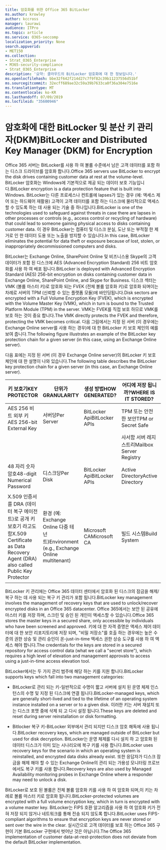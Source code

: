 ```yaml
---
title: 암호화를 위한 Office 365 BitLocker
ms.author: krowley
author: kccross
manager: laurawi
audience: ITPro
ms.topic: article
ms.service: O365-seccomp
localization_priority: None
search.appverid:
- MET150
ms.collection:
- Strat_O365_Enterprise
- M365-security-compliance
- Strat_O365_Enterprise
description: '요약: 클라우드의 BitLocker 암호화에 대 한 정보입니다.'
ms.openlocfilehash: bbe32f642f214d27c7f9f82c39b11237556d51bf
ms.sourcegitcommit: 32ecff689ae32c59a39b7633ca0f36a304e7516e
ms.translationtype: MT
ms.contentlocale: ko-KR
ms.lasthandoff: 07/09/2019
ms.locfileid: "35600946"
---
```

# <a name="bitlocker-and-distributed-key-manager-dkm-for-encryption"></a><span data-ttu-id="ba6f5-103">암호화에 대한 BitLocker 및 분산 키 관리자(DKM)</span><span class="sxs-lookup"><span data-stu-id="ba6f5-103">BitLocker and Distributed Key Manager (DKM) for Encryption</span></span>

<span data-ttu-id="ba6f5-104">Office 365 서버는 BitLocker를 사용 하 여 볼륨 수준에서 남은 고객 데이터를 포함 하는 디스크 드라이브를 암호화 합니다.</span><span class="sxs-lookup"><span data-stu-id="ba6f5-104">Office 365 servers use BitLocker to encrypt the disk drives containing customer data at rest at the volume-level.</span></span> <span data-ttu-id="ba6f5-105">BitLocker 암호화는 Windows에 기본적으로 제공 되는 데이터 보호 기능입니다.</span><span class="sxs-lookup"><span data-stu-id="ba6f5-105">BitLocker encryption is a data protection feature that is built into Windows.</span></span> <span data-ttu-id="ba6f5-106">BitLocker는 다른 프로세스나 컨트롤에 lapses가 있는 경우 (예: 액세스 제어 또는 하드웨어 재활용) 고객이 고객 데이터를 포함 하는 디스크에 물리적으로 액세스할 수 있도록 하는 데 사용 되는 기술 중 하나입니다.</span><span class="sxs-lookup"><span data-stu-id="ba6f5-106">BitLocker is one of the technologies used to safeguard against threats in case there are lapses in other processes or controls (e.g., access control or recycling of hardware) that could lead to someone gaining physical access to disks containing customer data.</span></span> <span data-ttu-id="ba6f5-107">이 경우 BitLocker는 컴퓨터 및 디스크 분실, 도난 또는 부적절 한 제거로 인 한 데이터 도용 또는 노출을 방지할 수 있습니다.</span><span class="sxs-lookup"><span data-stu-id="ba6f5-107">In this case, BitLocker eliminates the potential for data theft or exposure because of lost, stolen, or inappropriately decommissioned computers and disks.</span></span>

<span data-ttu-id="ba6f5-108">BitLocker는 Exchange Online, SharePoint Online 및 비즈니스용 Skype의 고객 데이터가 포함 된 디스크에 AES (Advanced Encryption Standard) 256 비트 암호화를 사용 하 여 배포 됩니다.</span><span class="sxs-lookup"><span data-stu-id="ba6f5-108">BitLocker is deployed with Advanced Encryption Standard (AES) 256-bit encryption on disks containing customer data in Exchange Online, SharePoint Online, and Skype for Business.</span></span> <span data-ttu-id="ba6f5-109">디스크 섹터는 VMK (볼륨 마스터 키)로 암호화 되는 FVEK (전체 볼륨 암호화 키)로 암호화 되며이는 차례로 서버의 TPM (신뢰할 수 있는 플랫폼 모듈)에 바인딩됩니다.</span><span class="sxs-lookup"><span data-stu-id="ba6f5-109">Disk sectors are encrypted with a Full Volume Encryption Key (FVEK), which is encrypted with the Volume Master Key (VMK), which in turn is bound to the Trusted Platform Module (TPM) in the server.</span></span> <span data-ttu-id="ba6f5-110">VMK는 FVEK를 직접 보호 하므로 VMK를 보호 하는 것이 중요 합니다.</span><span class="sxs-lookup"><span data-stu-id="ba6f5-110">The VMK directly protects the FVEK and therefore, protecting the VMK becomes critical.</span></span> <span data-ttu-id="ba6f5-111">다음 그림에서는 지정 된 서버 (이 경우에는 Exchange Online server를 사용 하는 경우)에 대 한 BitLocker 키 보호 체인의 예를 보여 줍니다.</span><span class="sxs-lookup"><span data-stu-id="ba6f5-111">The following figure illustrates an example of the BitLocker key protection chain for a given server (in this case, using an Exchange Online server).</span></span>

<span data-ttu-id="ba6f5-112">다음 표에는 지정 된 서버 (이 경우 Exchange Online server)의 BitLocker 키 보호 체인에 대 한 설명이 나와 있습니다.</span><span class="sxs-lookup"><span data-stu-id="ba6f5-112">The following table describes the BitLocker key protection chain for a given server (in this case, an Exchange Online server).</span></span>

| <span data-ttu-id="ba6f5-113">키 보호기</span><span class="sxs-lookup"><span data-stu-id="ba6f5-113">KEY PROTECTOR</span></span> | <span data-ttu-id="ba6f5-114">단위가</span><span class="sxs-lookup"><span data-stu-id="ba6f5-114">GRANULARITY</span></span> | <span data-ttu-id="ba6f5-115">생성 방법</span><span class="sxs-lookup"><span data-stu-id="ba6f5-115">HOW GENERATED?</span></span> | <span data-ttu-id="ba6f5-116">어디에 저장 됩니까?</span><span class="sxs-lookup"><span data-stu-id="ba6f5-116">WHERE IS IT STORED?</span></span> | <span data-ttu-id="ba6f5-117">보호용</span><span class="sxs-lookup"><span data-stu-id="ba6f5-117">PROTECTION</span></span> |
|--------------------------------------------------------------------------------|-------------------------------------------------|----------------|-------------------------|--------------------------------------------------------------------------------------------------|
| <span data-ttu-id="ba6f5-118">AES 256 비트 외부 키</span><span class="sxs-lookup"><span data-stu-id="ba6f5-118">AES 256-bit External Key</span></span> | <span data-ttu-id="ba6f5-119">서버당</span><span class="sxs-lookup"><span data-stu-id="ba6f5-119">Per Server</span></span> | <span data-ttu-id="ba6f5-120">BitLocker Api</span><span class="sxs-lookup"><span data-stu-id="ba6f5-120">BitLocker APIs</span></span> | <span data-ttu-id="ba6f5-121">TPM 또는 안전한 보안</span><span class="sxs-lookup"><span data-stu-id="ba6f5-121">TPM or Secret Safe</span></span> | <span data-ttu-id="ba6f5-122">Lockbox/Access Control</span><span class="sxs-lookup"><span data-stu-id="ba6f5-122">Lockbox / Access Control</span></span> |
|  |  |  | <span data-ttu-id="ba6f5-123">사서함 서버 레지스트리</span><span class="sxs-lookup"><span data-stu-id="ba6f5-123">Mailbox Server Registry</span></span> | <span data-ttu-id="ba6f5-124">TPM 암호화</span><span class="sxs-lookup"><span data-stu-id="ba6f5-124">TPM encrypted</span></span> |
| <span data-ttu-id="ba6f5-125">48 자리 숫자 암호</span><span class="sxs-lookup"><span data-stu-id="ba6f5-125">48-digit Numerical Password</span></span> | <span data-ttu-id="ba6f5-126">디스크당</span><span class="sxs-lookup"><span data-stu-id="ba6f5-126">Per Disk</span></span> | <span data-ttu-id="ba6f5-127">BitLocker Api</span><span class="sxs-lookup"><span data-stu-id="ba6f5-127">BitLocker APIs</span></span> | <span data-ttu-id="ba6f5-128">Active Directory</span><span class="sxs-lookup"><span data-stu-id="ba6f5-128">Active Directory</span></span> | <span data-ttu-id="ba6f5-129">Lockbox/Access Control</span><span class="sxs-lookup"><span data-stu-id="ba6f5-129">Lockbox / Access Control</span></span> |
| <span data-ttu-id="ba6f5-130">X.509 인증서를 DRA (데이터 복구 에이전트)로 공개 키 보호기 라고도 함</span><span class="sxs-lookup"><span data-stu-id="ba6f5-130">X.509 Certificate as Data Recovery Agent (DRA) also called Public Key Protector</span></span> | <span data-ttu-id="ba6f5-131">환경 (예: Exchange Online 다중 테 넌 트)</span><span class="sxs-lookup"><span data-stu-id="ba6f5-131">Environment (e.g., Exchange Online multitenant)</span></span> | <span data-ttu-id="ba6f5-132">Microsoft CA</span><span class="sxs-lookup"><span data-stu-id="ba6f5-132">Microsoft CA</span></span> | <span data-ttu-id="ba6f5-133">빌드 시스템</span><span class="sxs-lookup"><span data-stu-id="ba6f5-133">Build System</span></span> | <span data-ttu-id="ba6f5-134">한 명의 사용자에 게 개인 키에 대 한 전체 암호가 없습니다.</span><span class="sxs-lookup"><span data-stu-id="ba6f5-134">No one user has the full password to the private key.</span></span> <span data-ttu-id="ba6f5-135">암호가 물리적으로 보호 되어 있습니다.</span><span class="sxs-lookup"><span data-stu-id="ba6f5-135">The password is under physical protection.</span></span> |


<span data-ttu-id="ba6f5-136">BitLocker 키 관리에는 Office 365 데이터 센터에서 암호화 된 디스크의 잠금을 해제/복구 하는 데 사용 되는 복구 키 관리가 포함 됩니다.</span><span class="sxs-lookup"><span data-stu-id="ba6f5-136">BitLocker key management involves the management of recovery keys that are used to unlock/recover encrypted disks in an Office 365 datacenter.</span></span> <span data-ttu-id="ba6f5-137">Office 365에서는 보안 된 공유에 마스터 키를 저장 하며, 스크린 및 승인 된 개인이 액세스할 수 있습니다.</span><span class="sxs-lookup"><span data-stu-id="ba6f5-137">Office 365 stores the master keys in a secured share, only accessible by individuals who have been screened and approved.</span></span> <span data-ttu-id="ba6f5-138">키에 대 한 자격 증명은 액세스 제어 데이터에 대 한 보안 리포지토리에 저장 되며, "비밀 저장소"를 호출 하는 경우에는 높은 수준의 권한 상승 및 관리 승인이 온-just-in-time 액세스 권한 상승 도구를 사용 하 여 액세스 해야 합니다.</span><span class="sxs-lookup"><span data-stu-id="ba6f5-138">The credentials for the keys are stored in a secured repository for access control data (what we call a "secret store"), which requires a high level of elevation and management approvals to access using a just-in-time access elevation tool.</span></span>

<span data-ttu-id="ba6f5-139">BitLocker에서는 두 가지 관리 범주에 해당 하는 키를 지원 합니다.</span><span class="sxs-lookup"><span data-stu-id="ba6f5-139">BitLocker supports keys which fall into two management categories:</span></span>

- <span data-ttu-id="ba6f5-140">BitLocker로 관리 되는 키-일반적으로 수명이 짧고 서버에 설치 된 운영 체제 인스턴스의 수명 및 지정 된 디스크에 연결 됩니다.</span><span class="sxs-lookup"><span data-stu-id="ba6f5-140">BitLocker-managed keys, which are generally short-lived and tied to the lifetime of an operating system instance installed on a server or to a given disk.</span></span> <span data-ttu-id="ba6f5-141">이러한 키는 서버 재설치 또는 디스크 포맷 중에 삭제 되 고 다시 설정 됩니다.</span><span class="sxs-lookup"><span data-stu-id="ba6f5-141">These keys are deleted and reset during server reinstallation or disk formatting.</span></span>

- <span data-ttu-id="ba6f5-142">Bitlocker 복구 키-BitLocker 외부에서 관리 되지만 디스크 암호 해독에 사용 됩니다.</span><span class="sxs-lookup"><span data-stu-id="ba6f5-142">BitLocker recovery keys, which are managed outside of BitLocker but used for disk decryption.</span></span> <span data-ttu-id="ba6f5-143">BitLocker는 운영 체제를 다시 설치 하 고 암호화 된 데이터 디스크가 이미 있는 시나리오에 복구 키를 사용 합니다.</span><span class="sxs-lookup"><span data-stu-id="ba6f5-143">BitLocker uses recovery keys for the scenario in which an operating system is reinstalled, and encrypted data disks already exist.</span></span> <span data-ttu-id="ba6f5-144">또한 응답자가 디스크 잠금을 해제 해야 할 수 있는 Exchange Online의 관리 되는 가용성 모니터링 프로브 에서도 복구 키를 사용 합니다.</span><span class="sxs-lookup"><span data-stu-id="ba6f5-144">Recovery keys are also used by Managed Availability monitoring probes in Exchange Online where a responder may need to unlock a disk.</span></span>

<span data-ttu-id="ba6f5-145">BitLocker로 보호 된 볼륨은 전체 볼륨 암호화 키를 사용 하 여 암호화 되며,이 키는 차례로 볼륨 마스터 키로 암호화 됩니다.</span><span class="sxs-lookup"><span data-stu-id="ba6f5-145">BitLocker-protected volumes are encrypted with a full volume encryption key, which in turn is encrypted with a volume master key.</span></span> <span data-ttu-id="ba6f5-146">BitLocker는 FIPS 호환 알고리즘을 사용 하 여 암호화 키가 전혀 저장 되지 않거나 네트워크를 통해 전송 되지 않도록 합니다.</span><span class="sxs-lookup"><span data-stu-id="ba6f5-146">BitLocker uses FIPS-compliant algorithms to ensure that encryption keys are never stored or sent over the wire in the clear.</span></span> <span data-ttu-id="ba6f5-147">실시간으로 고객 데이터를 보호 하는 Office 365 구현이 기본 BitLocker 구현에서 벗어난 것은 아닙니다.</span><span class="sxs-lookup"><span data-stu-id="ba6f5-147">The Office 365 implementation of customer data-at-rest-protection does not deviate from the default BitLocker implementation.</span></span>